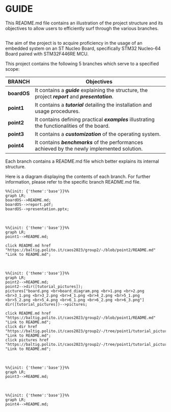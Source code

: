 
# GUIDE

This README.md file contains an illustration of the project structure and its objectives to allow users to efficiently surf through the various branches.

## 

The aim of the project is to acquire proficiency in the usage of an embedded system on an ST Nucleo Board, specifically STM32 Nucleo-64 Board paired with STM32F446RE MCU.

This project contains the following 5 branches which serve to a specified scope:

| BRANCH    | Objectives |
| --------  | ---------- |
| **boardOS**    | It contains a ***guide*** explaining the structure, the project ***report*** and ***presentation***.  |
| **point1**     | It contains a ***tutorial*** detailing the installation and usage procedures.                         |
| **point2**     | It contains defining practical ***examples*** illustrating the functionalities of the board.          |
| **point3**     | It contains a ***customization*** of the operating system.                                            |
| **point4**     | It contains ***benchmarks*** of the performances achieved by the newly implemented solution.          |
    
Each branch contains a README.md file which better explains its internal structure.

Here is a diagram displaying the contents of each branch. For further information, please refer to the specific branch README.md file.

[comment]: <> (change names or file format for files and add href!!)
[comment]: <> (orientation options: graph LR, graph TD)
[comment]: <> (color options: base, default)


```mermaid
%%{init: {'theme':'base'}}%%
graph LR;
boardOS-->README.md;
boardOS-->report.pdf;            
boardOS-->presentation.pptx;
```

&nbsp;

```mermaid
%%{init: {'theme':'base'}}%%
graph LR;
point1-->README.md;

click README.md href "https://baltig.polito.it/caos2023/group2/-/blob/point2/README.md" "Link to README.md";

```

&nbsp;

```mermaid
%%{init: {'theme':'base'}}%%
graph LR;
point2-->README.md;
point2-->dir([tutorial_pictures]);
pictures["board.png <br>board_diagram.png <br>1.png <br>2.png <br>3_1.png <br>3_2.png <br>4_1.png <br>4_2.png <br>5_1.png <br>5_2.png <br>5_4.png <br>6_1.png <br>6_2.png <br>6_3.png"]
dir([tutorial_pictures])-->pictures;

click README.md href "https://baltig.polito.it/caos2023/group2/-/blob/point1/README.md" "Link to README.md";
click dir href "https://baltig.polito.it/caos2023/group2/-/tree/point1/tutorial_pictures" "Link to README.md";
click pictures href "https://baltig.polito.it/caos2023/group2/-/tree/point1/tutorial_pictures" "Link to README.md";
```

&nbsp;

```mermaid
%%{init: {'theme':'base'}}%%
graph LR;
point3-->README.md;

```

&nbsp;

```mermaid
%%{init: {'theme':'base'}}%%
graph LR;
point4-->README.md;

```
